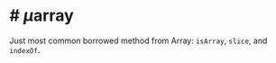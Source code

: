 # # <em>µ</em>array

Just most common borrowed method from Array: `isArray`, `slice`, and `indexOf`.
